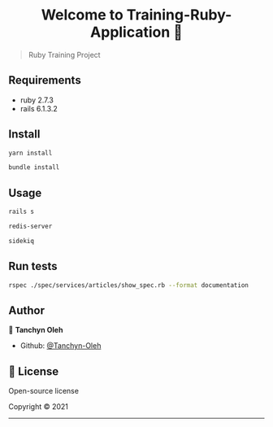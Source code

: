 <h1 align="center">Welcome to Training-Ruby-Application 👋</h1>


> Ruby Training Project


## Requirements

- ruby 2.7.3
- rails 6.1.3.2

## Install

```sh
yarn install
```

```sh
bundle install
```

## Usage

```sh
rails s
```

```sh
redis-server
```

```sh
sidekiq
```

## Run tests

```sh
rspec ./spec/services/articles/show_spec.rb --format documentation
```

## Author

👤 **Tanchyn Oleh**

* Github: [@Tanchyn-Oleh](https://gitlab.com/Tanchyn-Oleh)

## 📝 License
Open-source license

Copyright © 2021

***
